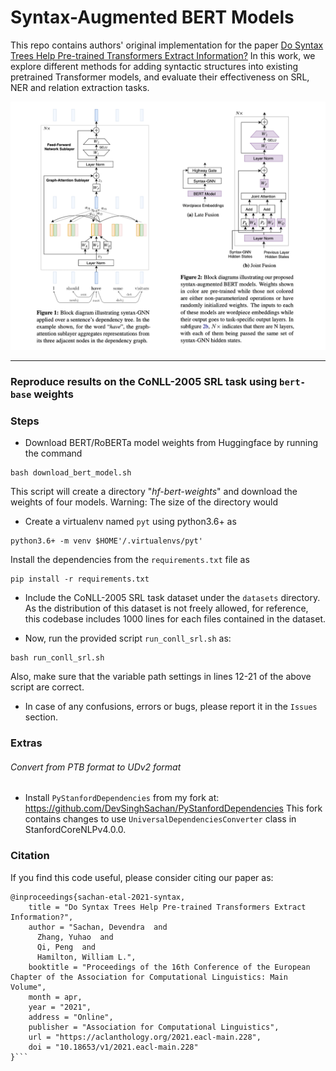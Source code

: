 Syntax-Augmented BERT Models
============================

This repo contains authors' original implementation for the paper [Do Syntax Trees Help Pre-trained Transformers Extract Information?](https://arxiv.org/abs/2008.09084) In this work, we explore different methods for adding syntactic structures into existing pretrained Transformer models, and evaluate their effectiveness on SRL, NER and relation extraction tasks.

![Diagrams](fig/diagrams.png)

---

### Reproduce results on the CoNLL-2005 SRL task using `bert-base` weights

### Steps
* Download BERT/RoBERTa model weights from Huggingface by running the command
```
bash download_bert_model.sh
```
This script will create a directory "*hf-bert-weights*" and download the weights of four models. 
Warning: The size of the directory would

* Create a virtualenv named `pyt` using python3.6+ as
```
python3.6+ -m venv $HOME'/.virtualenvs/pyt'
```
Install the dependencies from the `requirements.txt` file as
```
pip install -r requirements.txt
```

* Include the CoNLL-2005 SRL task dataset under the `datasets` directory. 
As the distribution of this dataset is not freely allowed, for reference, this codebase includes 1000 lines for each files contained in the dataset.  

* Now, run the provided script `run_conll_srl.sh` as:
```
bash run_conll_srl.sh
```
Also, make sure that the variable path settings in lines 12-21 of the above script are correct.

* In case of any confusions, errors or bugs, please report it in the `Issues` section.

### Extras
###### Convert from PTB format to UDv2 format
* Install `PyStanfordDependencies` from my fork at: https://github.com/DevSinghSachan/PyStanfordDependencies
  This fork contains changes to use `UniversalDependenciesConverter` class in StanfordCoreNLPv4.0.0.

### Citation
If you find this code useful, please consider citing our paper as:
```
@inproceedings{sachan-etal-2021-syntax,
    title = "Do Syntax Trees Help Pre-trained Transformers Extract Information?",
    author = "Sachan, Devendra  and
      Zhang, Yuhao  and
      Qi, Peng  and
      Hamilton, William L.",
    booktitle = "Proceedings of the 16th Conference of the European Chapter of the Association for Computational Linguistics: Main Volume",
    month = apr,
    year = "2021",
    address = "Online",
    publisher = "Association for Computational Linguistics",
    url = "https://aclanthology.org/2021.eacl-main.228",
    doi = "10.18653/v1/2021.eacl-main.228"
}```
